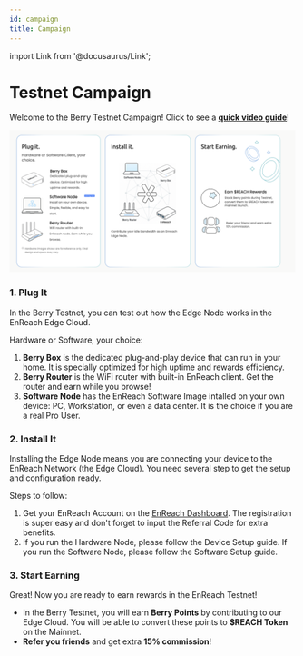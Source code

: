 ```yaml
---
id: campaign
title: Campaign
---
```


import Link from '@docusaurus/Link';

# Testnet Campaign

Welcome to the Berry Testnet Campaign! Click to see a [**quick video guide**](https://drive.google.com/file/d/1b8gzM-c3v4-w8aq81gUenuyU6aFzLrmk/view?usp=drive_link)!

![testnet poster](/img/testnet/testnet_poster.png)


### 1. Plug It
In the Berry Testnet, you can test out how the Edge Node works in the EnReach Edge Cloud. 

Hardware or Software, your choice:

1. **Berry Box** is the dedicated plug-and-play device that can run in your home. It is specially optimized for high uptime and rewards efficiency. 
2. **Berry Router** is the WiFi router with built-in EnReach client. Get the router and earn while you browse!
3. **Software Node** has the EnReach Software Image intalled on your own device: PC, Workstation, or even a data center. It is the choice if you are a real Pro User.  

### 2. Install It
Installing the Edge Node means you are connecting your device to the EnReach Network (the Edge Cloud). You need several step to get the setup and configuration ready. 

Steps to follow:

1. Get your EnReach Account on the [EnReach Dashboard](https://dashboard.enreach.network). The registration is super easy and don't forget to input the Referral Code for extra benefits. 
2. If you run the Hardware Node, please follow the <Link to="/user-guides/device-setup">Device Setup</Link> guide. If you run the Software Node, please follow the <Link to="/user-guides/software-setup">Software Setup</Link> guide.

### 3. Start Earning
Great! Now you are ready to earn rewards in the EnReach Testnet!

- In the Berry Testnet, you will earn **Berry Points** by contributing to our Edge Cloud. You will be able to convert these points to **$REACH Token** on the Mainnet. 
- **Refer you friends** and get extra **15% commission**! 

